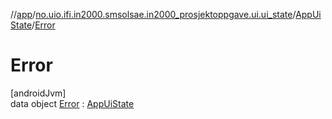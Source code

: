 //[app](../../../../index.md)/[no.uio.ifi.in2000.smsolsae.in2000_prosjektoppgave.ui.ui_state](../../index.md)/[AppUiState](../index.md)/[Error](index.md)

# Error

[androidJvm]\
data object [Error](index.md) : [AppUiState](../index.md)
